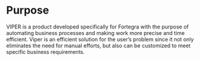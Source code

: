 # Purpose

VIPER is a product developed specifically for Fortegra with the purpose of automating business processes and making work more precise and time efficient. Viper is an efficient solution for the user’s problem since it not only eliminates the need for manual efforts, but also can be customized to meet specific business requirements. 
